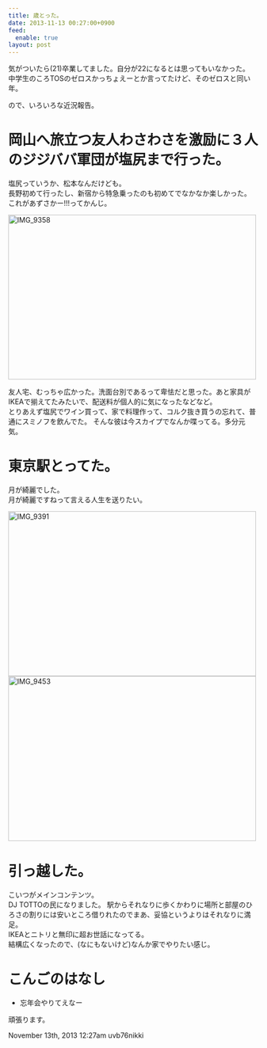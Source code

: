 ```yaml
---
title: 歳とった。
date: 2013-11-13 00:27:00+0900
feed:
  enable: true
layout: post
---
```

<p>      気がついたら(21)卒業してました。自分が22になるとは思ってもいなかった。<br>      中学生のころTOSのゼロスかっちょえーとか言ってたけど、そのゼロスと同い年。    </p>    <p>ので、いろいろな近況報告。</p>    <h1>      岡山へ旅立つ友人わさわさを激励に３人のジジババ軍団が塩尻まで行った。    </h1>    <p>      塩尻っていうか、松本なんだけども。<br>      長野初めて行ったし、新宿から特急乗ったのも初めてでなかなか楽しかった。<br>      これがあずさかー!!!ってかんじ。    </p>    <p>      <a href="http://www.flickr.com/photos/56290428@N06/10344652826/" title="IMG_9358 by ikaruga iura, on Flickr" target="_blank"><img src="https://farm4.staticflickr.com/3701/10344652826_bf3a2d0183.jpg" width="500" height="333" alt="IMG_9358"></a>    </p>    <p>      友人宅、むっちゃ広かった。洗面台別であるって卑怯だと思った。あと家具がIKEAで揃えてたみたいで、配送料が個人的に気になったなどなど。<br>      とりあえず塩尻でワイン買って、家で料理作って、コルク抜き買うの忘れて、普通にスミノフを飲んでた。      そんな彼は今スカイプでなんか喋ってる。多分元気。    </p>    <h1>東京駅とってた。</h1>    <p>月が綺麗でした。<br>月が綺麗ですねって言える人生を送りたい。</p>    <p>      <a href="http://www.flickr.com/photos/56290428@N06/10345907513/" title="IMG_9391 by ikaruga iura, on Flickr" target="_blank"><img src="https://farm6.staticflickr.com/5480/10345907513_c725f39b4c.jpg" width="500" height="333" alt="IMG_9391"></a><br><a href="http://www.flickr.com/photos/56290428@N06/10345034444/" title="IMG_9453 by ikaruga iura, on Flickr" target="_blank"><img src="https://farm6.staticflickr.com/5524/10345034444_94b83a8651.jpg" width="500" height="333" alt="IMG_9453"></a>    </p>    <h1>引っ越した。</h1>    <p>      こいつがメインコンテンツ。<br>      DJ TOTTOの民になりました。      駅からそれなりに歩くかわりに場所と部屋のひろさの割りには安いところ借りれたのでまあ、妥協というよりはそれなりに満足。<br>      IKEAとニトリと無印に超お世話になってる。<br>      結構広くなったので、(なにもないけど)なんか家でやりたい感じ。    </p>    <h1>こんごのはなし</h1>    <ul>      <li>忘年会やりてえなー</li>    </ul>    <p>頑張ります。</p>    <div id="footer">      <span id="timestamp"> November 13th, 2013 12:27am </span>      <span class="tag">uvb76nikki</span>    </div>
